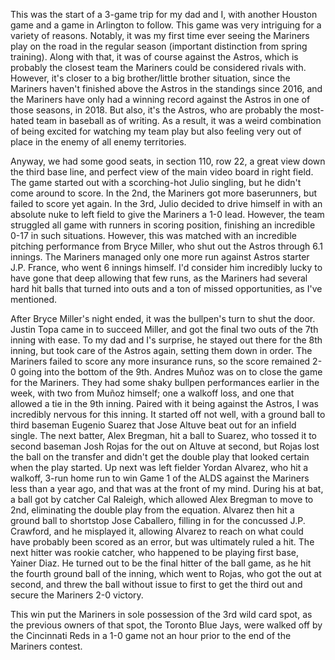 This was the start of a 3-game trip for my dad and I, with another
Houston game and a game in Arlington to follow. This game was very
intriguing for a variety of reasons. Notably, it was my first time
ever seeing the Mariners play on the road in the regular season
(important distinction from spring training). Along with that, it was
of course against the Astros, which is probably the closest team the
Mariners could be considered rivals with. However, it's closer to a
big brother/little brother situation, since the Mariners haven't
finished above the Astros in the standings since 2016, and the
Mariners have only had a winning record against the Astros in one of
those seasons, in 2018. But also, it's the Astros, who are probably
the most-hated team in baseball as of writing. As a result, it was a
weird combination of being excited for watching my team play but also
feeling very out of place in the enemy of all enemy territories.

Anyway, we had some good seats, in section 110, row 22, a great view
down the third base line, and perfect view of the main video board in
right field. The game started out with a scorching-hot Julio singling,
but he didn't come around to score. In the 2nd, the Mariners got more
baserunners, but failed to score yet again. In the 3rd, Julio decided
to drive himself in with an absolute nuke to left field to give the
Mariners a 1-0 lead. However, the team struggled all game with runners
in scoring position, finishing an incredible 0-17 in such situations.
However, this was matched with an incredible pitching performance from
Bryce Miller, who shut out the Astros through 6.1 innings. The
Mariners managed only one more run against Astros starter J.P. France,
who went 6 innings himself. I'd consider him incredibly lucky to have
gone that deep allowing that few runs, as the Mariners had several
hard hit balls that turned into outs and a ton of missed
opportunities, as I've mentioned.

After Bryce Miller's night ended, it was the bullpen's turn to shut
the door. Justin Topa came in to succeed Miller, and got the final two
outs of the 7th inning with ease. To my dad and I's surprise, he
stayed out there for the 8th inning, but took care of the Astros
again, setting them down in order. The Mariners failed to score any
more insurance runs, so the score remained 2-0 going into the bottom
of the 9th. Andres Muñoz was on to close the game for the Mariners.
They had some shaky bullpen performances earlier in the week, with two
from Muñoz himself; one a walkoff loss, and one that allowed a tie in
the 9th inning. Paired with it being against the Astros, I was
incredibly nervous for this inning. It started off not well, with a
ground ball to third baseman Eugenio Suarez that Jose Altuve beat out
for an infield single. The next batter, Alex Bregman, hit a ball to
Suarez, who tossed it to second baseman Josh Rojas for the out on
Altuve at second, but Rojas lost the ball on the transfer and didn't
get the double play that looked certain when the play started. Up next
was left fielder Yordan Alvarez, who hit a walkoff, 3-run home run to
win Game 1 of the ALDS against the Mariners less than a year ago, and
that was at the front of my mind. During his at bat, a ball got by
catcher Cal Raleigh, which allowed Alex Bregman to move to 2nd,
eliminating the double play from the equation. Alvarez then hit a
ground ball to shortstop Jose Caballero, filling in for the concussed
J.P. Crawford, and he misplayed it, allowing Alvarez to reach on what
could have probably been scored as an error, but was ultimately ruled
a hit. The next hitter was rookie catcher, who happened to be playing
first base, Yainer Diaz. He turned out to be the final hitter of the
ball game, as he hit the fourth ground ball of the inning, which went
to Rojas, who got the out at second, and threw the ball without issue
to first to get the third out and secure the Mariners 2-0 victory.

This win put the Mariners in sole possession of the 3rd wild card
spot, as the previous owners of that spot, the Toronto Blue Jays, were
walked off by the Cincinnati Reds in a 1-0 game not an hour prior to
the end of the Mariners contest.
